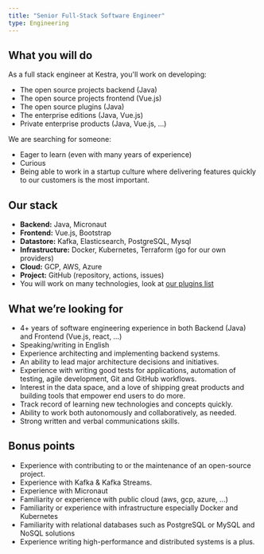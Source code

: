 ```yaml
---
title: "Senior Full-Stack Software Engineer"
type: Engineering
---
```


## What you will do

As a full stack engineer at Kestra, you'll work on developing:
- The open source projects backend (Java)
- The open source projects frontend (Vue.js)
- The open source plugins (Java)
- The enterprise editions (Java, Vue.js)
- Private enterprise products (Java, Vue.js, …)

We are searching for someone:
- Eager to learn (even with many years of experience)
- Curious
- Being able to work in a startup culture where delivering features quickly to our customers is the most important.

## Our stack

- **Backend:** Java, Micronaut
- **Frontend:** Vue.js, Bootstrap
- **Datastore:** Kafka, Elasticsearch, PostgreSQL, Mysql
- **Infrastructure:** Docker, Kubernetes, Terraform (go for our own providers)
- **Cloud:** GCP, AWS, Azure
- **Project:** GitHub (repository, actions, issues)
- You will work on many technologies, look at [our plugins list](/plugins/)

## What we’re looking for

- 4+ years of software engineering experience in both Backend (Java) and Frontend (Vue.js, react, …)
- Speaking/writing in English
- Experience architecting and implementing backend systems.
- An ability to lead major architecture decisions and initiatives.
- Experience with writing good tests for applications, automation of testing, agile development, Git and GitHub workflows.
- Interest in the data space, and a love of shipping great products and building tools that empower end users to do more.
- Track record of learning new technologies and concepts quickly.
- Ability to work both autonomously and collaboratively, as needed.
- Strong written and verbal communications skills.

## Bonus points

- Experience with contributing to or the maintenance of an open-source project.
- Experience with Kafka & Kafka Streams.
- Experience with Micronaut
- Familiarity or experience with public cloud (aws, gcp, azure, …)
- Familiarity or experience with infrastructure especially Docker and Kubernetes
- Familiarity with relational databases such as PostgreSQL or MySQL and NoSQL solutions
- Experience writing high-performance and distributed systems is a plus.